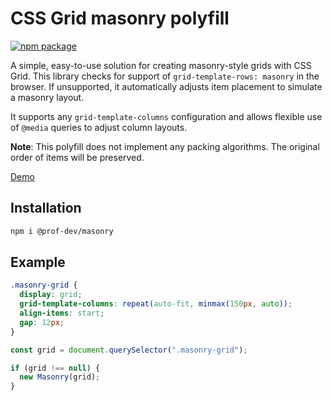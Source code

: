 # CSS Grid masonry polyfill

<a href="https://npmjs.com/package/@prof-dev/masonry"><img src="https://img.shields.io/npm/v/@prof-dev/masonry.svg" alt="npm package"></a>

A simple, easy-to-use solution for creating masonry-style grids with CSS Grid. This library checks for support of `grid-template-rows: masonry` in the browser. If unsupported, it automatically adjusts item placement to simulate a masonry layout.

It supports any `grid-template-columns` configuration and allows flexible use of `@media` queries to adjust column layouts.

**Note**: This polyfill does not implement any packing algorithms. The original order of items will be preserved.

[Demo](https://profesor08.github.io/masonry)

## Installation

```bash
npm i @prof-dev/masonry
```

## Example

```css
.masonry-grid {
  display: grid;
  grid-template-columns: repeat(auto-fit, minmax(150px, auto));
  align-items: start;
  gap: 12px;
}
```

```ts
const grid = document.querySelector(".masonry-grid");

if (grid !== null) {
  new Masonry(grid);
}
```
